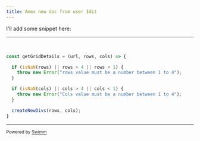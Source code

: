 ```yaml
---
title: Amex new doc from user Idit
---
```

I'll add some snippet here:

<SwmSnippet path="/scripts/script.js" line="13">

---

&nbsp;

```javascript
const getGridDetails = (url, rows, cols) => {

  if (isNaN(rows) || rows > 4 || rows < 1) {
    throw new Error("rows value must be a number between 1 to 4");
  }

  if (isNaN(cols) || cols > 4 || cols < 1) {
    throw new Error("Cols value must be a number between 1 to 4");
  }

  createNewDivs(rows, cols);
}
```

---

</SwmSnippet>

<SwmMeta version="3.0.0" repo-id="Z2l0aHViJTNBJTNBc21hcnQtbWlycm9yJTNBJTNBSWRpdFllZ2VyU3dpbW0=" repo-name="smart-mirror"><sup>Powered by [Swimm](https://swimm-web-app.web.app/)</sup></SwmMeta>
